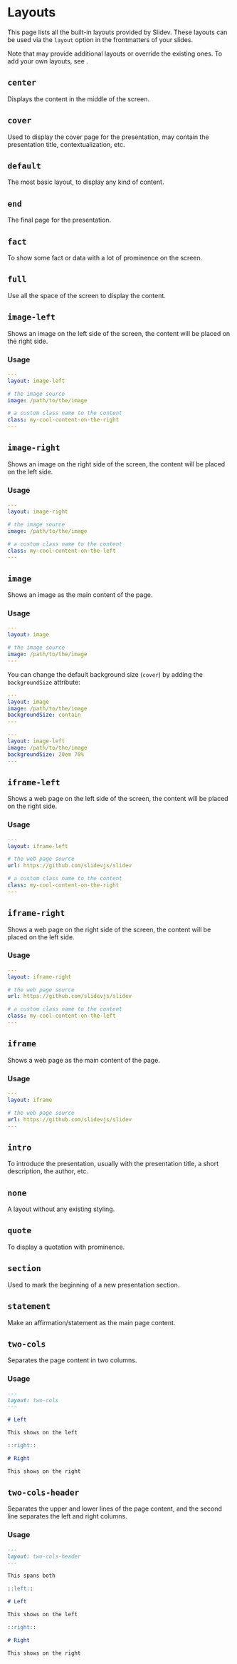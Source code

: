 # Layouts

This page lists all the built-in layouts provided by Slidev. These layouts can be used via the `layout` option in the frontmatters of your slides.

Note that <LinkInline link="guide/theme-addon" /> may provide additional layouts or override the existing ones. To add your own layouts, see <LinkInline link="guide/write-layout" />.

## `center`

Displays the content in the middle of the screen.

## `cover`

Used to display the cover page for the presentation, may contain the presentation title, contextualization, etc.

## `default`

The most basic layout, to display any kind of content.

## `end`

The final page for the presentation.

## `fact`

To show some fact or data with a lot of prominence on the screen.

## `full`

Use all the space of the screen to display the content.

## `image-left`

Shows an image on the left side of the screen, the content will be placed on the right side.

### Usage

```yaml
---
layout: image-left

# the image source
image: /path/to/the/image

# a custom class name to the content
class: my-cool-content-on-the-right
---
```

## `image-right`

Shows an image on the right side of the screen, the content will be placed on the left side.

### Usage

```yaml
---
layout: image-right

# the image source
image: /path/to/the/image

# a custom class name to the content
class: my-cool-content-on-the-left
---
```

## `image`

Shows an image as the main content of the page.

### Usage

```yaml
---
layout: image

# the image source
image: /path/to/the/image
---
```

You can change the default background size (`cover`) by adding the `backgroundSize` attribute:

```yaml
---
layout: image
image: /path/to/the/image
backgroundSize: contain
---
```

```yaml
---
layout: image-left
image: /path/to/the/image
backgroundSize: 20em 70%
---
```

## `iframe-left`

Shows a web page on the left side of the screen, the content will be placed on the right side.

### Usage

```yaml
---
layout: iframe-left

# the web page source
url: https://github.com/slidevjs/slidev

# a custom class name to the content
class: my-cool-content-on-the-right
---
```

## `iframe-right`

Shows a web page on the right side of the screen, the content will be placed on the left side.

### Usage

```yaml
---
layout: iframe-right

# the web page source
url: https://github.com/slidevjs/slidev

# a custom class name to the content
class: my-cool-content-on-the-left
---
```

## `iframe`

Shows a web page as the main content of the page.

### Usage

```yaml
---
layout: iframe

# the web page source
url: https://github.com/slidevjs/slidev
---
```

## `intro`

To introduce the presentation, usually with the presentation title, a short description, the author, etc.

## `none`

A layout without any existing styling.

## `quote`

To display a quotation with prominence.

## `section`

Used to mark the beginning of a new presentation section.

## `statement`

Make an affirmation/statement as the main page content.

## `two-cols`

Separates the page content in two columns.

### Usage

```md
---
layout: two-cols
---

# Left

This shows on the left

::right::

# Right

This shows on the right
```

## `two-cols-header`

Separates the upper and lower lines of the page content, and the second line separates the left and right columns.

### Usage

```md
---
layout: two-cols-header
---

This spans both

::left::

# Left

This shows on the left

::right::

# Right

This shows on the right
```